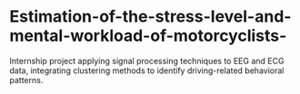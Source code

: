 # Estimation-of-the-stress-level-and-mental-workload-of-motorcyclists-
Internship project applying signal processing techniques to EEG and ECG data, integrating clustering methods to identify driving-related behavioral patterns.
